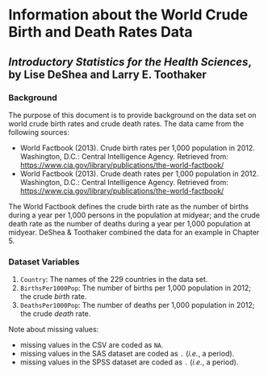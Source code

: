 Information about the World Crude Birth and Death Rates Data
================
## *Introductory Statistics for the Health Sciences*, by Lise DeShea and Larry E. Toothaker

### Background
The purpose of this document is to provide background on the data set on world crude birth rates and crude death rates.  The data came from the following sources:

* World Factbook (2013).  Crude birth rates per 1,000 population in 2012.  Washington, D.C.:  Central Intelligence Agency.  Retrieved from:  https://www.cia.gov/library/publications/the-world-factbook/ 
* World Factbook (2013).  Crude death rates per 1,000 population in 2012.  Washington, D.C.:  Central Intelligence Agency.  Retrieved from:  https://www.cia.gov/library/publications/the-world-factbook/ 

The World Factbook defines the crude birth rate as the number of births during a year per 1,000 persons in the population at midyear; and the crude death rate as the number of deaths during a year per 1,000 population at midyear.  DeShea & Toothaker combined the data for an example in Chapter 5. 

### Dataset Variables
 1. `Country`: The names of the 229 countries in the data set.
 2. `BirthsPer1000Pop`:  The number of births per 1,000 population in 2012; the crude *birth* rate.
 3. `DeathsPer1000Pop`:  The number of deaths per 1,000 population in 2012; the crude *death* rate.

Note about missing values:

 * missing values in the CSV are coded as `NA`.
 * missing values in the SAS dataset are coded as `.` (*i.e.*, a period).
 * missing values in the SPSS dataset are coded as `.` (*i.e.*, a period).
